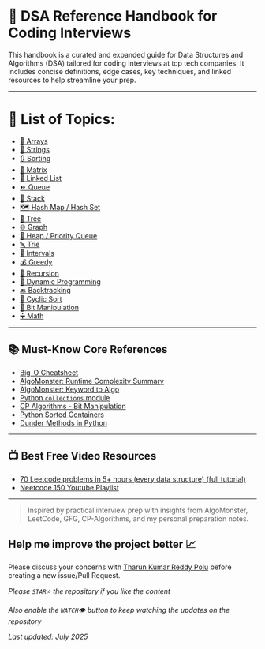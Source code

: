 # 📘 DSA Reference Handbook for Coding Interviews

This handbook is a curated and expanded guide for Data Structures and Algorithms (DSA) tailored for coding interviews at top tech companies. It includes concise definitions, edge cases, key techniques, and linked resources to help streamline your prep.

---
# 📖 List of Topics:
- <a href="https://github.com/TharunKumarReddyPolu/DSA-Handbook-for-Coding-Interviews/blob/main/Topics/arrays.md" target="_blank" rel="noopener noreferrer">📌 Arrays</a>
- <a href="https://github.com/TharunKumarReddyPolu/DSA-Handbook-for-Coding-Interviews/blob/main/Topics/strings.md" target="_blank" rel="noopener noreferrer">🧵 Strings</a>
- <a href="https://github.com/TharunKumarReddyPolu/DSA-Handbook-for-Coding-Interviews/blob/main/README.md#topic-name-🔃-sorting" target="_blank" rel="noopener noreferrer">🔃 Sorting</a>
- <a href="https://github.com/TharunKumarReddyPolu/DSA-Handbook-for-Coding-Interviews/blob/main/README.md#topic-name-🧮-matrix" target="_blank" rel="noopener noreferrer">🧮 Matrix</a>
- <a href="https://github.com/TharunKumarReddyPolu/DSA-Handbook-for-Coding-Interviews/blob/main/README.md#topic-name-🔗-linked-list" target="_blank" rel="noopener noreferrer">🔗 Linked List</a>
- <a href="https://github.com/TharunKumarReddyPolu/DSA-Handbook-for-Coding-Interviews/blob/main/README.md#topic-name-⏩-queue" target="_blank" rel="noopener noreferrer">⏩ Queue</a>
- <a href="https://github.com/TharunKumarReddyPolu/DSA-Handbook-for-Coding-Interviews/blob/main/README.md#topic-name-🧱-stack" target="_blank" rel="noopener noreferrer">🧱 Stack</a>
- <a href="https://github.com/TharunKumarReddyPolu/DSA-Handbook-for-Coding-Interviews/blob/main/README.md#topic-name-🗺️-hash-map--hash-set" target="_blank" rel="noopener noreferrer">🗺️ Hash Map / Hash Set</a>
- <a href="https://github.com/TharunKumarReddyPolu/DSA-Handbook-for-Coding-Interviews/blob/main/README.md#topic-name-🌲-tree" target="_blank" rel="noopener noreferrer">🌲 Tree</a>
- <a href="https://github.com/TharunKumarReddyPolu/DSA-Handbook-for-Coding-Interviews/blob/main/README.md#topic-name-🌐-graph" target="_blank" rel="noopener noreferrer">🌐 Graph</a>
- <a href="https://github.com/TharunKumarReddyPolu/DSA-Handbook-for-Coding-Interviews/blob/main/README.md#topic-name-🔺-heap--priority-queue" target="_blank" rel="noopener noreferrer">🔺 Heap / Priority Queue</a>
- <a href="https://github.com/TharunKumarReddyPolu/DSA-Handbook-for-Coding-Interviews/blob/main/README.md#topic-name-🔤-trie" target="_blank" rel="noopener noreferrer">🔤 Trie</a>
- <a href="https://github.com/TharunKumarReddyPolu/DSA-Handbook-for-Coding-Interviews/blob/main/README.md#topic-name-📆-intervals" target="_blank" rel="noopener noreferrer">📆 Intervals</a>
- <a href="https://github.com/TharunKumarReddyPolu/DSA-Handbook-for-Coding-Interviews/blob/main/README.md#topic-name-💰-greedy" target="_blank" rel="noopener noreferrer">💰 Greedy</a>
- <a href="https://github.com/TharunKumarReddyPolu/DSA-Handbook-for-Coding-Interviews/blob/main/README.md#topic-name-🔁-recursion" target="_blank" rel="noopener noreferrer">🔁 Recursion</a>
- <a href="https://github.com/TharunKumarReddyPolu/DSA-Handbook-for-Coding-Interviews/blob/main/README.md#topic-name-🧠-dynamic-programming" target="_blank" rel="noopener noreferrer">🧠 Dynamic Programming</a>
- <a href="https://github.com/TharunKumarReddyPolu/DSA-Handbook-for-Coding-Interviews/blob/main/README.md#topic-name-🔙-backtracking" target="_blank" rel="noopener noreferrer">🔙 Backtracking</a>
- <a href="https://github.com/TharunKumarReddyPolu/DSA-Handbook-for-Coding-Interviews/blob/main/README.md#topic-name-🔄-cyclic-sort" target="_blank" rel="noopener noreferrer">🔄 Cyclic Sort</a>
- <a href="https://github.com/TharunKumarReddyPolu/DSA-Handbook-for-Coding-Interviews/blob/main/README.md#topic-name-🧮-bit-manipulation" target="_blank" rel="noopener noreferrer">🧮 Bit Manipulation</a>
- <a href="https://github.com/TharunKumarReddyPolu/DSA-Handbook-for-Coding-Interviews/blob/main/README.md#topic-name-➗-math" target="_blank" rel="noopener noreferrer">➗ Math</a>

---

## 📚 Must-Know Core References
- <a href="https://www.bigocheatsheet.com/" target="_blank" rel="noopener noreferrer">Big-O Cheatsheet</a>
- <a href="https://algo.monster/problems/runtime_summary" target="_blank" rel="noopener noreferrer">AlgoMonster: Runtime Complexity Summary</a>
- <a href="https://algo.monster/problems/keyword_to_algo" target="_blank" rel="noopener noreferrer">AlgoMonster: Keyword to Algo</a>
- <a href="https://www.geeksforgeeks.org/python-collections-module/" target="_blank" rel="noopener noreferrer">Python `collections` module</a>
- <a href="https://cp-algorithms.com/algebra/bit-manipulation.html" target="_blank" rel="noopener noreferrer">CP Algorithms - Bit Manipulation</a>
- <a href="https://www.geeksforgeeks.org/python-sorted-containers-an-introduction/" target="_blank" rel="noopener noreferrer">Python Sorted Containers</a>
- <a href="https://www.geeksforgeeks.org/dunder-magic-methods-python/" target="_blank" rel="noopener noreferrer">Dunder Methods in Python</a>

---

## 📺 Best Free Video Resources
- <a href="https://youtu.be/lvO88XxNAzs" target="_blank" rel="noopener noreferrer">70 Leetcode problems in 5+ hours (every data structure) (full tutorial)</a>
- <a href="https://www.youtube.com/watch?v=3OamzN90kPg&list=PLPe9IkX86X3y5m_MvtNu2ughxsvkqUNKr" target="_blank" rel="noopener noreferrer">Neetcode 150 Youtube Playlist</a>

---

> Inspired by practical interview prep with insights from AlgoMonster, LeetCode, GFG, CP-Algorithms, and my personal preparation notes.

## Help me improve the project better 📈

Please discuss your concerns with [Tharun Kumar Reddy Polu](https://tharunpolu.com/) before creating a new issue/Pull Request.

_Please `STAR`⭐️ the repository if you like the content_

_Also enable the `WATCH`👁 button to keep watching the updates on the repository_


_Last updated: July 2025_
